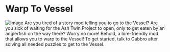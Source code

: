 # Warp To Vessel
![image](https://github.com/user-attachments/assets/238bda30-e52e-4771-8e48-5dafb84b548a)
Are you tired of a story mod telling you to go to the Vessel? Are you sick of waiting for the Ash Twin Project to open, only to get eaten by an anglerfish on the way there? Worry no more! Behold, a lore-friendly mod that allows you to warp to the Vessel! To get started, talk to Gabbro after solving all needed puzzles to get to the Vessel.
